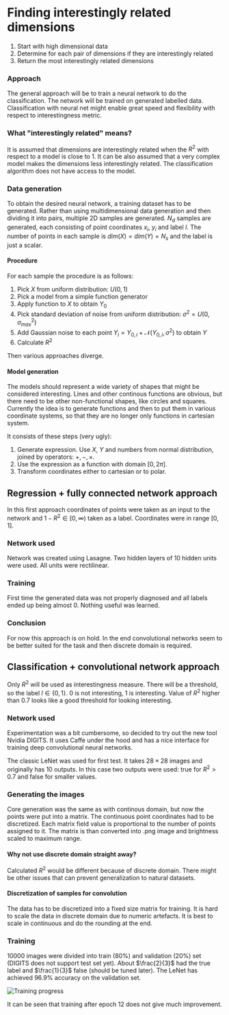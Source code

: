 # Finding interestingly related dimensions

1. Start with high dimensional data
2. Determine for each pair of dimensions if they are interestingly related
3. Return the most interestingly related dimensions

### Approach

The general approach will be to train a neural network to do the classification.  The network will be trained on generated labelled data.
Classification with neural net might enable great speed and flexibility with respect to interestingness metric.

### What "interestingly related" means?

It is assumed that dimensions are interestingly related when the $R^2$ with respect to a model is close to 1. It can be also assumed that a very complex model makes the dimensions less interestingly related.
The classification algorithm does not have access to the model.

### Data generation

To obtain the desired neural network, a training dataset has to be generated. Rather than using multidimensional data generation and then dividing it into pairs, multiple 2D samples are generated. $N_d$ samples are generated, each consisting of point coordinates $x_i$, $y_i$ and label $l$. The number of points in each sample is $dim(X)=dim(Y)=N_s$ and the label is just a scalar.
#### Procedure
For each sample the procedure is as follows:

 1. Pick $X$ from uniform distribution: $U(0, 1)$
 2. Pick a model from a simple function generator
 3. Apply function to $X$ to obtain $Y_0$
 4. Pick standard deviation of noise from uniform distribution: $\sigma^2=U(0, \sigma_{max}^2)$
 5. Add Gaussian noise to each point $Y_i=Y_{0,i}+\mathcal{N}(Y_{0,i}, \sigma^2)$ to obtain $Y$
 6. Calculate $R^2$

Then various approaches diverge.
#### Model generation

The models should represent a wide variety of shapes that might be considered interesting. Lines and other continous functions are obvious, but there need to be other non-functional shapes, like circles and squares.
Currently the idea is to generate functions and then to put them in various coordinate systems, so that they are no longer only functions in cartesian system.

It consists of these steps  (very ugly):
1. Generate expression. Use $X$, $Y$ and numbers from normal distribution, joined by operators:  $+, -, \times$.
2. Use the expression as a function with domain $[0, 2\pi]$.
3. Transform coordinates either to cartesian or to polar.

## Regression + fully connected network approach

In this first approach coordinates of points were taken as an input to the network and $1-R^2\in [0, \infty)$ taken as a label. Coordinates were in range $[0, 1]$.

### Network used

Network was created using Lasagne. Two hidden layers of 10 hidden units were used. All units were rectilinear.

### Training

First time the generated data was not properly diagnosed and all labels ended up being almost 0. Nothing useful was learned.

### Conclusion

For now this approach is on hold. In the end convolutional networks seem to be better suited for the task and then discrete domain is required.

## Classification + convolutional network approach

Only $R^2$ will be used as interestingness measure. There will be a threshold, so the label $l\in\{0,1\}$. 0 is not interesting, 1 is interesting.
Value of $R^2$ higher than 0.7 looks like a good threshold for looking interesting.

### Network used

Experimentation was a bit cumbersome, so decided to try out the new tool Nvidia DIGITS. It uses Caffe under the hood and has a nice interface for training deep convolutional neural networks.

The classic LeNet was used for first test. It takes $28\times28$ images and originally has 10 outputs. In this case two outputs were used: true for $R^2>0.7$ and false for smaller values.

### Generating the images

Core generation was the same as with continous domain, but now the points were put into a matrix. The continuous point coordinates had to be discretized.  Each matrix field value is proportional to the number of points assigned to it.
The matrix is than converted into .png image and brightness scaled to maximum range.

#### Why not use discrete domain straight away?
Calculated $R^2$ would be different because of discrete domain. There might be other issues that can prevent generalization to natural datasets.

#### Discretization of samples for convolution

The data has to be discretized into a fixed size matrix for training. It is hard to scale the data in discrete domain due to numeric artefacts. It is best to scale in continuous and do the rounding at the end.

### Training

10000 images were divided into train (80%) and validation (20%) set (DIGITS does not support test set yet). About $\frac{2}{3}$ had the true label and $\frac{1}{3}$ false (should be tuned later). The LeNet has achieved 96.9% accuracy on the validation set. 

![Training progress](https://lh4.googleusercontent.com/vAvWKUSABnllcd42u_gxuxU8yNTcApxrRvYnVc-92IcZH2TwvwhuaXTSnXWFxW8uYu4F1U8TRAIYOr4=w2560-h1538-rw)

It can be seen that training after epoch 12 does not give much improvement.
